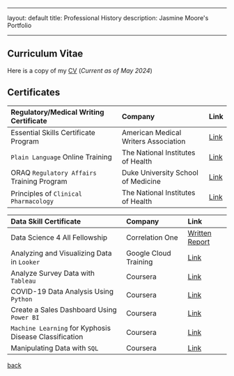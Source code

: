 
---
layout: default
title: Professional History
description: Jasmine Moore's Portfolio
<!--permalink: /portfolio/cv/-->
---

## Curriculum Vitae
Here is a copy of my [CV](url) (_Current as of May 2024_)

## Certificates

| Regulatory/Medical Writing Certificate | Company | Link |
|:-------|:--------|:-----|
| Essential Skills Certificate Program | American Medical Writers Association | [Link]() |
| `Plain Language` Online Training | The National Institutes of Health | [Link]() |
| ORAQ `Regulatory Affairs` Training Program | Duke University School of Medicine | [Link]() |
| Principles of `Clinical Pharmacology` | The National Institutes of Health | [Link]() |

| Data Skill Certificate | Company | Link |
|:-------|:--------|:-----|
| Data Science 4 All Fellowship | Correlation One | [Written Report](https://acrobat.adobe.com/link/review?uri=urn:aaid:scds:US:bbc3e7a2-3153-31e0-aa51-414ec5bf3fc1)|
| Analyzing and Visualizing Data in `Looker` | Google Cloud Training | [Link]()
| Analyze Survey Data with `Tableau` | Coursera | [Link]()
| COVID-19 Data Analysis Using `Python` | Coursera | [Link]() 
| Create a Sales Dashboard Using `Power BI` | Coursera | [Link]()  
| `Machine Learning` for Kyphosis Disease Classification | Coursera | [Link]() 
| Manipulating Data with `SQL` | Coursera | [Link]() 

[back](./)
